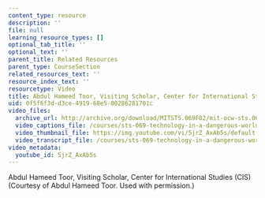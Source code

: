 ```yaml
---
content_type: resource
description: ''
file: null
learning_resource_types: []
optional_tab_title: ''
optional_text: ''
parent_title: Related Resources
parent_type: CourseSection
related_resources_text: ''
resource_index_text: ''
resourcetype: Video
title: Abdul Hameed Toor, Visiting Scholar, Center for International Studies (CIS)
uid: 0f5f6f3d-d3ce-4919-68e5-00286281701c
video_files:
  archive_url: http://archive.org/download/MITSTS.069F02/mit-ocw-sts.069-toor-01oct01-220k.mp4
  video_captions_file: /courses/sts-069-technology-in-a-dangerous-world-fall-2002/e4ba55d35a8a5fe9b1de9405cb7c77e4_5jrZ_AxAb5s.vtt
  video_thumbnail_file: https://img.youtube.com/vi/5jrZ_AxAb5s/default.jpg
  video_transcript_file: /courses/sts-069-technology-in-a-dangerous-world-fall-2002/84393754ddfb3b887a08b2102d628853_5jrZ_AxAb5s.pdf
video_metadata:
  youtube_id: 5jrZ_AxAb5s
---
```


Abdul Hameed Toor, Visiting Scholar, Center for International Studies (CIS)  
(Courtesy of Abdul Hameed Toor. Used with permission.)